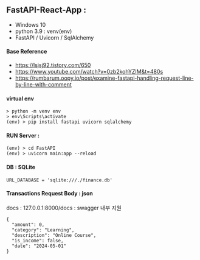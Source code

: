 ## FastAPI-React-App : 
- Windows 10
- python 3.9 : venv(env)
- FastAPI / Uvicorn / SqlAlchemy

#### Base Reference 
- https://lsjsj92.tistory.com/650
- https://www.youtube.com/watch?v=0zb2kohYZIM&t=480s
- https://rumbarum.oopy.io/post/examine-fastapi-handling-request-line-by-line-with-comment

#### virtual env 
```
> python -m venv env
> env\Scripts\activate
(env) > pip install fastapi uvicorn sqlalchemy
```

#### RUN Server : 
```
(env) > cd FastAPI 
(env) > uvicorn main:app --reload
```

#### DB : SQLite
```
URL_DATABASE = 'sqlite:///./finance.db'
```

#### Transactions Request Body : json
docs : 127.0.0.1:8000/docs : swagger 내부 지원
```
{
  "amount": 0,
  "category": "Learning",
  "description": "Online Course",
  "is_income": false,
  "date": "2024-05-01"
}
```